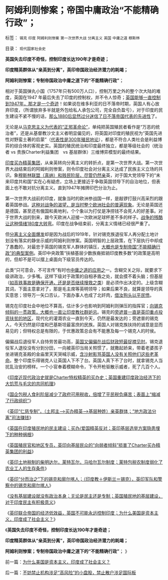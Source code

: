 # 阿姆利则惨案；帝国中庸政治“不能精确行政”；

标签： `锡克` `印度` `阿姆利则惨案` `第一次世界大战` `分离主义` `英国` `中庸之道` `穆斯林` 

目录： `现代国家社会史`

**英国失去印度不奇怪，控制印度长达190年才是奇迹；**

**印度精英群体从“亲英到分离”，英印帝国政治经济潜力的耗竭；**

**阿姆利则惨案；专制帝国政治中庸之道下的“不能精确行政”**；

相对于英国弹丸小国（1757年只有500万人口），控制万里之外的整个次大陆的难度，英国在1947
年最后失去了印度的控制权，并不令人惊奇；[英国能够一直控制到1947年，那才是一个奇迹](../../../2012/1/25/英帝国经济体制近似斯大林主义，美国仿英复古失败.md)！如果说在维多利亚的日不落帝时期，英国人有心放弃印度，（所谓放弃多半就是外包给私人承包公司，完全自负盈亏），对于印度的民生建设不紧不慢的话，[那么1880后显然过分迷信了日不落帝国代表的先进性](../../../2012/1/17/“资本积累”本质就是凯恩斯主义;欧洲殖民主义流程.md)了。

无论是从[马克思主义为代表的“正邪革命论”](../../../2011/11/23/阶级斗争是公有制瓦解的社会表现.md)，单纯把英国殖民者看作是“万恶的统治者”，还是从基督教沙文主义者明显偏见的，将英国对印度的殖民视为“英国先进性对野蛮土著的启蒙”（[代表性是300年殖民地论](../../../2011/10/27/拒绝西方的殖民主义，是中国根本性的人权.md)），都是不符合人类社会是利益博弈的综合体的客观史实。英国的殖民统治和印度最终独立，都是等级社会的（统治者
vs 贵族Charter利益集团　vs 基层群体）三维博弈模型的最终结果。

[印度买办精英集团](../../../2012/1/29/英印殖民地的民主建设，1909年宪改的隐患和祸根.md)，从亲英转向分离主义的转折点，是第一次世界大战。第一次世界大战结束后的阿姆利则惨案，则令印度社会对分离主义达成了民族主义立场的共识。象[穆斯林联盟（真纳）和贱民阶层，尽管仍然亲](../../../2012/1/29/英印“仁慈专制”，搞创收赚钱的英国法庭.md)英，对于国大党领导下的“未来印度共和国”实在心有疑虑，立场上更接近于争取英国领导下的自治地位，但表面上也不敢对抗分离主义。直到1947年摊牌印巴分治为止。

第一次世界大战前的印度，就象当时的欧洲参战国一样，是敲锣打鼓兴高采烈的跟着英国参战。[这种对战争的渴望，是当时整个欧洲社会的普遍现象](../../../2011/10/31/基督教沙文主义欧洲中心论和种族主义，都服务于殖民主义.md)。无论是英国还是德国，甚至还有俄国和奥地利，个个象以为打仗是净捞钱不会死人的好差事。对于世界大战的到来，跟今天欧洲人迎接一次欧洲足球杯差不多的样子。[战争的残酷让这种情绪180度大转弯](../../../2008/3/10/西线对峙的要诀就是比对方少流血.md)。印度在战争结束前，分离主义情绪已经很严重了。

但[分离主义全面爆发](../../../2012/1/29/英印殖民地的民主建设，1909年宪改的隐患和祸根.md)却是因为战后的1919年，针对锡克族退役军人再分配土地计划没有落实的静坐示威的阿姆利则惨案。英国明智的上层政策，在下层执行中却成了愚蠢的，对最忠于英国的锡克军人群体的镇压，[大概也是专制帝国“不能精确行政”的典型案例](../../../2009/10/27/上头也许不高兴，下头人就难做.md)。英印中央政策“扶植基层少数族裔抵销印度教多数”的政策是高明的，但却不是可以摆上桌面向下级官员传达的。

此类“只可意会，不可言传”有时也[中庸之道的应用之](../../../2009/12/2/混！中庸之道的策源地.md)一。含糊交关之际，就要求下级讲政治，少多嘴。这样下级对于政策的自相矛盾之处，就会摸不着头脑；但基层（[如高铁事故是确保开通，还是是否继续搜救之类](../../../2011/8/15/王勇平直率“反正我信了”难道有错吗？.md)）是必须作出决定的。上级含糊其词，下面主意拿对了，那是毛主席等英明领导；如果后果不良，就算是领导的真实意思；领导万一矢口否认，下面办事人也成了北奸肉，[借汝狗头以平民愤](../../../2010/7/28/为什么要反对“杀鸡警猴”“借汝之头安众之心”？.md)。

锡克在印度社会中地位不算高，估计多少也影响到阿姆利则弹压的指挥官；[向锡克倾斜的一贯政策，大概也一直让印度教社群妒忌](../../../2008/10/29/民主社会不需要有倾向性的“民族政策”.md)。锡克的[旁遮普一直是英印重点投资扶贫的地区](../../../2012/1/29/英印殖民地开明政治损害了买办特权集团利益.md)，现代化的灌溉农业一直到今天，仍然是最发达的；旁遮普的锡克人，今天仍然是印度和巴基斯坦最富庶的民族。英国人对锡克族扶持的诚意是显而易见的；但特权总是有限的，于优惠政策总会有不能惠及每一个锡克人的时侯。

偏偏战后退役军人自恃劳苦最功高，[英国又偏偏在战后财政短最捉襟见肘](../../../2008/12/20/英殖民帝国终结，是经济理由.md)。锡克退役军人退役没有分到分田，一向被英印当局关照惯了，就撒起娇来，带着老婆孩子坐进锡克圣殿的金庙里天天哭喊示威，[含沙射影骂英国人没有关照他们这些老革命](../../../2009/8/11/改革攻坚的雷区，坚在那里？危险在那里？.md)。整个印度乐得锡克人让英国人下不了台。英国人真下不了台时，就拿锡克人当扰乱治安的榜样。一个小官奉着模糊命令，下令开枪驱散示威者，死了几百个人。

《[印度近现代政治史就是Charter特权精英的买办史；英国重建印度政治经济下的大饥荒与毛灾的共同机理](../../../2012/1/28/印度近现代史就是Charter精英的爱国买办史.md)》

《[国企包税人食利阶层减少了政府可用税收，倍增了平民税负痛苦；表面上“缩减了行政组织”](../../../2012/1/28/侵蚀了政府可用税收，倍增了平民税负痛苦.md)》

《[英印“仁慈专制”，（土邦主——>买办精英——>基层种姓）亲英群体；“地方政法分离”司法赚钱](../../../2012/1/29/英印“仁慈专制”，搞创收赚钱的英国法庭.md)》

《[英国在印度殖民地的民主建设；买办/爱国精英反对；英印基层选举方案隐患埋下的种种祸根](../../../2012/1/29/英印殖民地的民主建设，1909年宪改的隐患和祸根.md)》

《[英国殖民官和地区专员，英印向基层民众的“向弱者倾斜”损害了Charter买办精英集团的利益](../../../2012/1/29/英印殖民地开明政治损害了买办特权集团利益.md)》

《[英印土地税制的柴明达尔，莱特瓦尔，马哈尔瓦尔制度；莱特包税农制度弱化了农业工人的生存条件](../../../2012/1/29/英印土地农业税制度之柴明达尔，莱特瓦尔和人民公社.md)》

《[英印“分而治之”下的锡克和廓尔喀人；（印度教＋伊斯兰＝锡克），英印军队和警察中的锡克和廓尔喀人](../../../2012/1/31/英印“分而治之”下的锡克和廓尔喀人.md)》

《[没有基层建设就没有政治本身；无论是民主还是专制；英国殖民地的基层建设，对于印度民主有积极意义](../../../2012/1/31/没有基层建设就没有政治本身，无论民主或专制.md)》

《[英印联合帝国的经济低效益，英国不可能永远控制印度；为什么美国是资本主义，印度成了社会主义？](../../../2012/1/31/为什么美国是资本主义，印度成了社会主义？.md)》

《**英国失去印度不奇怪，控制印度长达190年才是奇迹；**

**印度精英群体从“亲英到分离”，英印帝国政治经济潜力的耗竭；**

**阿姆利则惨案；专制帝国政治中庸之道下的“不能精确行政”**； 》



前一篇：[为什么美国是资本主义，印度成了社会主义？](../../../2012/1/31/为什么美国是资本主义，印度成了社会主义？.md)

后一篇：[不妨禁止机构涉足“高风险”的小盘股，禁止散户涉足国际板](../../../2012/1/31/不妨禁止机构涉足“高风险”的小盘股，禁止散户涉足国际板.md)